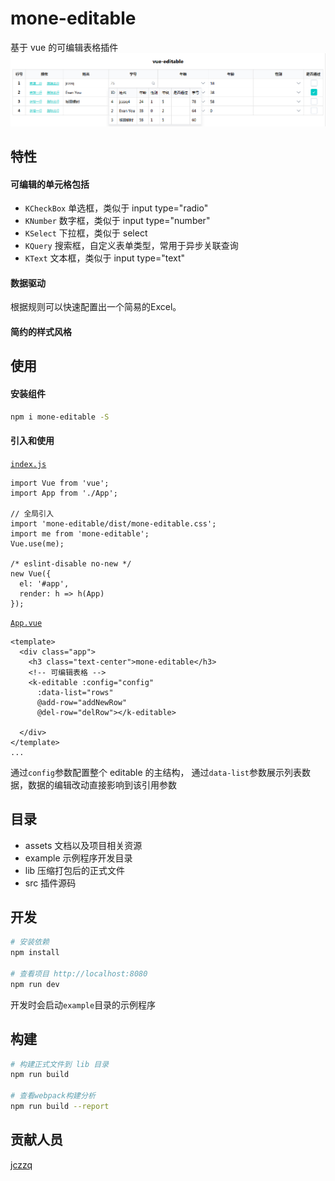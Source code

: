 # mone-editable

基于 vue 的可编辑表格插件
![效果展示](assets/show.png)

## 特性
#### 可编辑的单元格包括
  - `KCheckBox` 单选框，类似于 input type="radio"
  - `KNumber` 数字框，类似于 input type="number"
  - `KSelect` 下拉框，类似于 select
  - `KQuery` 搜索框，自定义表单类型，常用于异步关联查询
  - `KText` 文本框，类似于 input type="text"
#### 数据驱动
根据规则可以快速配置出一个简易的Excel。

#### 简约的样式风格

## 使用

#### 安装组件

```bash
npm i mone-editable -S
```

#### 引入和使用

[`index.js`](https://github.com/jczzq/mone-editable/blob/master/example/index.js)

```
import Vue from 'vue';
import App from './App';

// 全局引入
import 'mone-editable/dist/mone-editable.css';
import me from 'mone-editable';
Vue.use(me);

/* eslint-disable no-new */
new Vue({
  el: '#app',
  render: h => h(App)
});
```

[`App.vue`](https://github.com/jczzq/mone-editable/blob/master/example/App.vue)

```
<template>
  <div class="app">
    <h3 class="text-center">mone-editable</h3>
    <!-- 可编辑表格 -->
    <k-editable :config="config"
      :data-list="rows"
      @add-row="addNewRow"
      @del-row="delRow"></k-editable>

  </div>
</template>
...
```

通过`config`参数配置整个 editable 的主结构，
通过`data-list`参数展示列表数据，数据的编辑改动直接影响到该引用参数

## 目录

- assets 文档以及项目相关资源
- example 示例程序开发目录
- lib 压缩打包后的正式文件
- src 插件源码

## 开发

```bash
# 安装依赖
npm install

# 查看项目 http://localhost:8080
npm run dev
```

开发时会启动`example`目录的示例程序

## 构建

```bash
# 构建正式文件到 lib 目录
npm run build

# 查看webpack构建分析
npm run build --report
```

## 贡献人员

[jczzq](https://github.com/jczzq)
